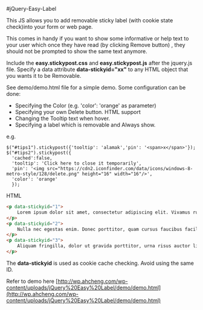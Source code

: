 #jQuery-Easy-Label

This JS allows you to add removable sticky label (with cookie state check)into your form or web page.

This comes in handy if you want to show some informative or help text to your user which once they have read (by clicking Remove button)
, they should not be prompted to show the same text anymore.

Include the **easy.stickypost.css** and **easy.stickypost.js** after the jquery.js file.
Specify a data attribute **data-stickyid="xx"** to any HTML object that you wants it to be Removable.

See demo/demo.html file for a simple demo. Some configuration can be done:
 - Specifying the Color (e.g. 'color': 'orange' as parameter)
 - Specifying your own Delete button. HTML support
 - Changing the Tooltip text when hover.
 - Specifying a label which is removable and Always show.

e.g.

    $("#tips1").stickypost({'tooltip': 'alamak','pin': '<span>x</span>'});
	$("#tips2").stickypost({
	  'cached':false,
	  'tooltip': 'Click here to close it temporarily',
	  'pin': '<img src="https://cdn2.iconfinder.com/data/icons/windows-8-metro-style/128/delete.png" height="16" width="16"/>',
	  'color': 'orange'
	  });


HTML
```html
<p data-stickyid="1">
    Lorem ipsum dolor sit amet, consectetur adipiscing elit. Vivamus rutrum nibh ut rhoncus congue. Interdum et malesuada fames ac ante ipsum primis in faucibus.
</p>
<p data-stickyid="2">
    Nulla nec egestas enim. Donec porttitor, quam cursus faucibus facilisis, magna ex condimentum ipsum, a sagittis nulla libero ac velit. Nunc scelerisque arcu eleifend, pellentesque lectus et, porta urna.
</p>
<p data-stickyid="3">
    Aliquam fringilla, dolor ut gravida porttitor, urna risus auctor libero, eget dapibus ante sem et ante. Proin erat orci, pulvinar ac tincidunt a, blandit a risus.
</p>
```
The **data-stickyid** is used as cookie cache checking. Avoid using the same ID.

Refer to demo here [http://wp.ahcheng.com/wp-content/uploads/jQuery%20Easy%20Label/demo/demo.html](http://wp.ahcheng.com/wp-content/uploads/jQuery%20Easy%20Label/demo/demo.html)
